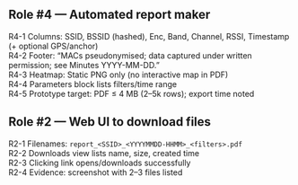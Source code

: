 ## Role #4 — Automated report maker
R4-1 Columns: SSID, BSSID (hashed), Enc, Band, Channel, RSSI, Timestamp (+ optional GPS/anchor)  
R4-2 Footer: “MACs pseudonymised; data captured under written permission; see Minutes YYYY-MM-DD.”  
R4-3 Heatmap: Static PNG only (no interactive map in PDF)  
R4-4 Parameters block lists filters/time range  
R4-5 Prototype target: PDF ≤ 4 MB (2–5k rows); export time noted

## Role #2 — Web UI to download files
R2-1 Filenames: `report_<SSID>_<YYYYMMDD-HHMM>_<filters>.pdf`  
R2-2 Downloads view lists name, size, created time  
R2-3 Clicking link opens/downloads successfully  
R2-4 Evidence: screenshot with 2–3 files listed
